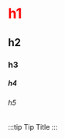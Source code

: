 # h1
## h2
### h3
##### h4
###### h5

:::tip Tip Title
:::

<script lang="ts" setup>

</script>

<style>
  h1 {
    color: red;
  }
</style>